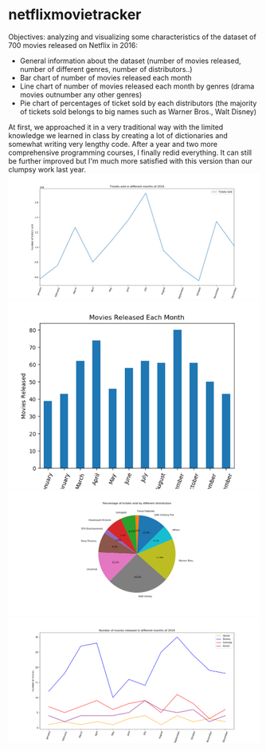 # netflixmovietracker
Objectives: analyzing and visualizing some characteristics of the dataset of 700 movies released on Netflix in 2016: 
- General information about the dataset (number of movies released, number of different genres, number of distributors..)
- Bar chart of number of movies released each month
- Line chart of number of movies released each month by genres (drama movies outnumber any other genres)
- Pie chart of percentages of ticket sold by each distributors (the majority of tickets sold belongs to big names such as Warner Bros., Walt Disney)

At first, we approached it in a very traditional way with the limited knowledge we learned in class by creating a lot of dictionaries and somewhat writing very lengthy code.
After a year and two more comprehensive programming courses, I finally redid everything. It can still be further improved but I'm much more satisfied with this version than our clumpsy work last year.
![alt text](https://github.com/tqn14/netflixmovietracker/blob/master/Figure_2.png)
![alt text](https://github.com/tqn14/netflixmovietracker/blob/master/Figure_3.png)
![alt text](https://github.com/tqn14/netflixmovietracker/blob/master/Figure_4.png)
![alt text](https://github.com/tqn14/netflixmovietracker/blob/master/Figure_5.png)
